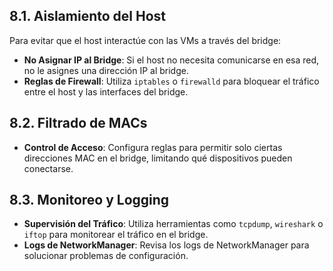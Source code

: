 ## **8.1. Aislamiento del Host**

Para evitar que el host interactúe con las VMs a través del bridge:

- **No Asignar IP al Bridge**: Si el host no necesita comunicarse en esa red, no le asignes una dirección IP al bridge.
- **Reglas de Firewall**: Utiliza `iptables` o `firewalld` para bloquear el tráfico entre el host y las interfaces del bridge.

## **8.2. Filtrado de MACs**

- **Control de Acceso**: Configura reglas para permitir solo ciertas direcciones MAC en el bridge, limitando qué dispositivos pueden conectarse.

## **8.3. Monitoreo y Logging**

- **Supervisión del Tráfico**: Utiliza herramientas como `tcpdump`, `wireshark` o `iftop` para monitorear el tráfico en el bridge.
- **Logs de NetworkManager**: Revisa los logs de NetworkManager para solucionar problemas de configuración.